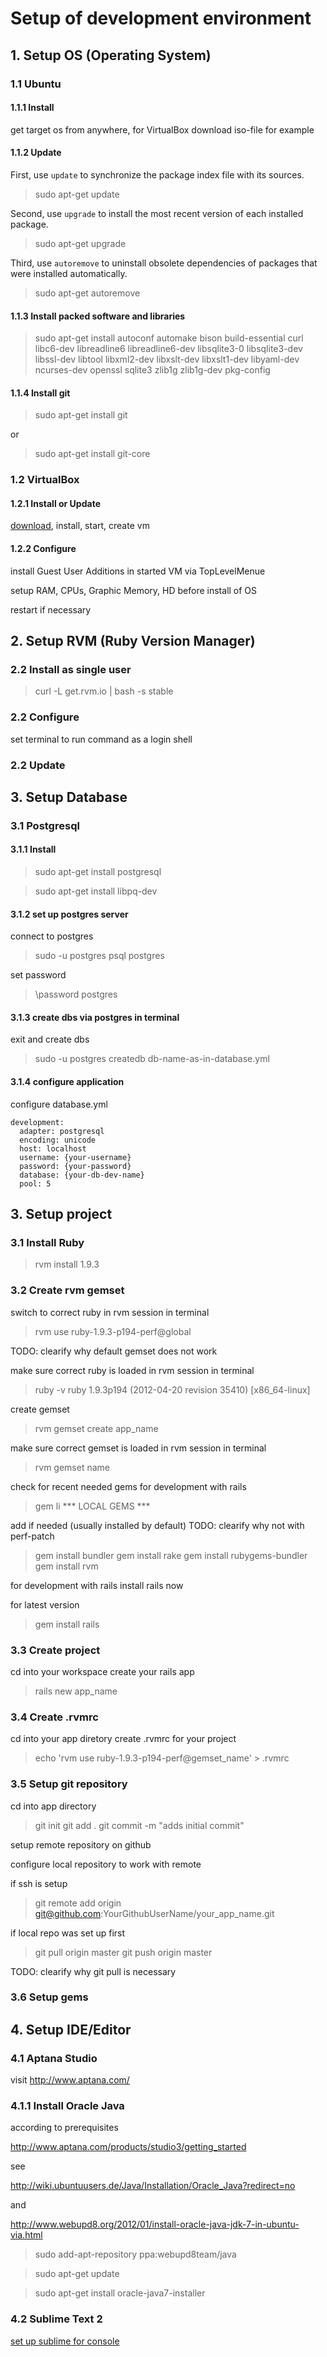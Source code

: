 # Setup of development environment

## 1. Setup OS (Operating System)

### 1.1 Ubuntu
#### 1.1.1 Install
get target os from anywhere, for VirtualBox download iso-file for example

#### 1.1.2 Update
First, use `update` to synchronize the package index file with its sources.
> sudo apt-get update

Second, use `upgrade` to install the most recent version of each installed package.
> sudo apt-get upgrade

Third, use `autoremove` to uninstall obsolete dependencies of packages that were installed automatically.
> sudo apt-get autoremove

#### 1.1.3 Install packed software and libraries

> sudo apt-get install autoconf automake bison build-essential curl libc6-dev libreadline6 libreadline6-dev
libsqlite3-0 libsqlite3-dev libssl-dev libtool libxml2-dev libxslt-dev libxslt1-dev libyaml-dev ncurses-dev 
openssl sqlite3 zlib1g zlib1g-dev pkg-config

#### 1.1.4 Install git

> sudo apt-get install git

or

> sudo apt-get install git-core

### 1.2 VirtualBox
#### 1.2.1 Install or Update
[download](https://www.virtualbox.org/wiki/Downloads), install, start, create vm

#### 1.2.2 Configure
install Guest User Additions in started VM via TopLevelMenue

setup RAM, CPUs, Graphic Memory, HD before install of OS

restart if necessary

## 2. Setup RVM (Ruby Version Manager)

### 2.2 Install as single user

> curl -L get.rvm.io | bash -s stable

### 2.2 Configure

set terminal to run command as a login shell

### 2.2 Update

## 3. Setup Database
### 3.1 Postgresql
#### 3.1.1 Install

> sudo apt-get install postgresql

> sudo apt-get install libpq-dev

#### 3.1.2 set up postgres server

connect to postgres
> sudo -u postgres psql postgres

set password
> \password postgres

#### 3.1.3 create dbs via postgres in terminal

exit and create dbs
> sudo -u postgres createdb db-name-as-in-database.yml

#### 3.1.4 configure application

configure database.yml

```
development:
  adapter: postgresql
  encoding: unicode
  host: localhost
  username: {your-username}
  password: {your-password}
  database: {your-db-dev-name}
  pool: 5
```

## 3. Setup project

### 3.1 Install Ruby

> rvm install 1.9.3

### 3.2 Create rvm gemset

switch to correct ruby in rvm session in terminal

> rvm use ruby-1.9.3-p194-perf@global

TODO: clearify why default gemset does not work

make sure correct ruby is loaded in rvm session in terminal

> ruby -v
> ruby 1.9.3p194 (2012-04-20 revision 35410) [x86_64-linux]

create gemset

> rvm gemset create app_name

make sure correct gemset is loaded in rvm session in terminal

> rvm gemset name

 check for recent needed gems for development with rails

> gem li
> *** LOCAL GEMS ***

add if needed (usually installed by default) TODO: clearify why not with perf-patch

> gem install bundler
> gem install rake
> gem install rubygems-bundler
> gem install rvm

for development with rails install rails now

for latest version

> gem install rails

### 3.3 Create project

cd into your workspace
create your rails app

> rails new app_name

### 3.4 Create .rvmrc

cd into your app diretory
create .rvmrc for your project

> echo 'rvm use ruby-1.9.3-p194-perf@gemset_name' > .rvmrc

### 3.5 Setup git repository

cd into app directory

> git init
> git add .
> git commit -m "adds initial commit"

setup remote repository on github

configure local repository to work with remote

if ssh is setup

> git remote add origin git@github.com:YourGithubUserName/your_app_name.git

if local repo was set up first

> git pull origin master
> git push origin master

TODO: clearify why git pull is necessary
### 3.6 Setup gems

## 4. Setup IDE/Editor
### 4.1 Aptana Studio

visit http://www.aptana.com/

### 4.1.1 Install Oracle Java

according to prerequisites

http://www.aptana.com/products/studio3/getting_started

see

http://wiki.ubuntuusers.de/Java/Installation/Oracle_Java?redirect=no

and

http://www.webupd8.org/2012/01/install-oracle-java-jdk-7-in-ubuntu-via.html

> sudo add-apt-repository ppa:webupd8team/java

> sudo apt-get update

> sudo apt-get install oracle-java7-installer

### 4.2 Sublime Text 2

[set up sublime for console](https://github.com/mhartl/rails_tutorial_sublime_text)
